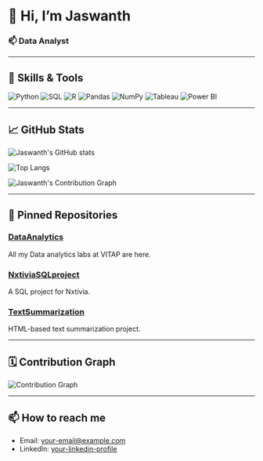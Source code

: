 # 👋 Hi, I’m Jaswanth
### 📫 Data Analyst

---

## 🔧 Skills & Tools

![Python](https://img.shields.io/badge/-Python-3776AB?style=flat-square&logo=python)
![SQL](https://img.shields.io/badge/-SQL-4479A1?style=flat-square&logo=postgresql)
![R](https://img.shields.io/badge/-R-276DC3?style=flat-square&logo=r)
![Pandas](https://img.shields.io/badge/-Pandas-150458?style=flat-square&logo=pandas)
![NumPy](https://img.shields.io/badge/-NumPy-013243?style=flat-square&logo=numpy)
![Tableau](https://img.shields.io/badge/-Tableau-E97627?style=flat-square&logo=tableau)
![Power BI](https://img.shields.io/badge/-Power%20BI-F2C811?style=flat-square&logo=power-bi)

---

## 📈 GitHub Stats

![Jaswanth's GitHub stats](https://github-readme-stats.vercel.app/api?username=jaswanth-mjy&show_icons=true&theme=radical)

![Top Langs](https://github-readme-stats.vercel.app/api/top-langs/?username=jaswanth-mjy&layout=compact&theme=radical)

![Jaswanth's Contribution Graph](https://activity-graph.herokuapp.com/graph?username=jaswanth-mjy&theme=dracula)

---

## 📌 Pinned Repositories

### [DataAnalytics](https://github.com/jaswanth-mjy/DataAnalytics)
All my Data analytics labs at VITAP are here.

### [NxtiviaSQLproject](https://github.com/jaswanth-mjy/NxtiviaSQLproject)
A SQL project for Nxtivia.

### [TextSummarization](https://github.com/jaswanth-mjy/TextSummarization)
HTML-based text summarization project.

---

## 🗓 Contribution Graph

![Contribution Graph](https://activity-graph.herokuapp.com/graph?username=jaswanth-mjy&theme=dracula)

---

## 📫 How to reach me

- Email: [your-email@example.com](mailto:your-email@example.com)
- LinkedIn: [your-linkedin-profile](https://linkedin.com/in/your-linkedin-profile)
